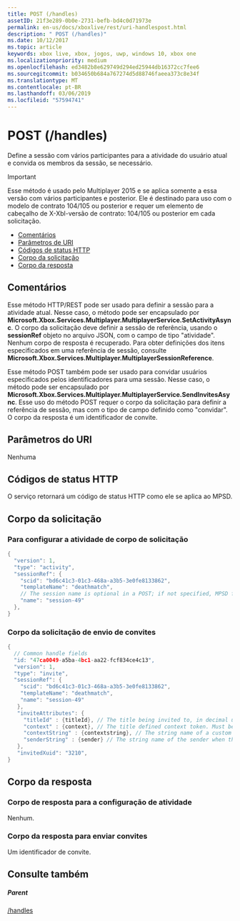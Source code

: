 ```yaml
---
title: POST (/handles)
assetID: 21f3e289-0b0e-2731-befb-bd4c0d71973e
permalink: en-us/docs/xboxlive/rest/uri-handlespost.html
description: " POST (/handles)"
ms.date: 10/12/2017
ms.topic: article
keywords: xbox live, xbox, jogos, uwp, windows 10, xbox one
ms.localizationpriority: medium
ms.openlocfilehash: ed3482b8e629749d294ed25944db16372cc7fee6
ms.sourcegitcommit: b034650b684a767274d5d88746faeea373c8e34f
ms.translationtype: MT
ms.contentlocale: pt-BR
ms.lasthandoff: 03/06/2019
ms.locfileid: "57594741"
---
```

# <a name="post-handles"></a>POST (/handles)
Define a sessão com vários participantes para a atividade do usuário atual e convida os membros da sessão, se necessário.

> [!IMPORTANT]
> Esse método é usado pelo Multiplayer 2015 e se aplica somente a essa versão com vários participantes e posterior. Ele é destinado para uso com o modelo de contrato 104/105 ou posterior e requer um elemento de cabeçalho de X-Xbl-versão de contrato: 104/105 ou posterior em cada solicitação.

  * [Comentários](#ID4ET)
  * [Parâmetros de URI](#ID4EHB)
  * [Códigos de status HTTP](#ID4EPB)
  * [Corpo da solicitação](#ID4EVB)
  * [Corpo da resposta](#ID4EJC)

<a id="ID4ET"></a>


## <a name="remarks"></a>Comentários

Esse método HTTP/REST pode ser usado para definir a sessão para a atividade atual. Nesse caso, o método pode ser encapsulado por **Microsoft.Xbox.Services.Multiplayer.MultiplayerService.SetActivityAsync**. O corpo da solicitação deve definir a sessão de referência, usando o **sessionRef** objeto no arquivo JSON, com o campo de tipo "atividade". Nenhum corpo de resposta é recuperado. Para obter definições dos itens especificados em uma referência de sessão, consulte **Microsoft.Xbox.Services.Multiplayer.MultiplayerSessionReference**.

Esse método POST também pode ser usado para convidar usuários especificados pelos identificadores para uma sessão. Nesse caso, o método pode ser encapsulado por **Microsoft.Xbox.Services.Multiplayer.MultiplayerService.SendInvitesAsync**. Esse uso do método POST requer o corpo da solicitação para definir a referência de sessão, mas com o tipo de campo definido como "convidar". O corpo da resposta é um identificador de convite.

<a id="ID4EHB"></a>


## <a name="uri-parameters"></a>Parâmetros do URI

Nenhuma

<a id="ID4EPB"></a>


## <a name="http-status-codes"></a>Códigos de status HTTP
O serviço retornará um código de status HTTP como ele se aplica ao MPSD.  
<a id="ID4EVB"></a>


## <a name="request-body"></a>Corpo da solicitação

<a id="ID4E1B"></a>


### <a name="request-body-for-setting-activity"></a>Para configurar a atividade de corpo de solicitação


```cpp
{
  "version": 1,
  "type": "activity",
  "sessionRef": {
    "scid": "bd6c41c3-01c3-468a-a3b5-3e0fe8133862",
    "templateName": "deathmatch",
    // The session name is optional in a POST; if not specified, MPSD fills in a GUID.//
    "name": "session-49"
  },
}

```


<a id="ID4EBC"></a>


### <a name="request-body-for-sending-invites"></a>Corpo da solicitação de envio de convites


```cpp
{
  // Common handle fields
  "id: "47ca0049-a5ba-4bc1-aa22-fcf834ce4c13",
  "version": 1,
  "type": "invite",
  "sessionRef": {
    "scid": "bd6c41c3-01c3-468a-a3b5-3e0fe8133862",
    "templateName": "deathmatch",
    "name": "session-49"
   },
   "inviteAttributes": {
     "titleId" : {titleId}, // The title being invited to, in decimal uint32. This value is used to find the title name and/or image.
     "context" : {context}, // The title defined context token. Must be 256 characters or less when URI-encoded.
     "contextString" : {contextstring}, // The string name of a custom invite string to display in the invite notification.
     "senderString" : {sender} // The string name of the sender when the sender is a service.
   },
   "invitedXuid": "3210",
}

```


<a id="ID4EJC"></a>


## <a name="response-body"></a>Corpo da resposta

<a id="ID4EOC"></a>


### <a name="response-body-for-setting-activity"></a>Corpo de resposta para a configuração de atividade
Nenhum.  
<a id="ID4ESC"></a>


### <a name="response-body-for-sending-invites"></a>Corpo da resposta para enviar convites
Um identificador de convite.   
<a id="ID4EXC"></a>


## <a name="see-also"></a>Consulte também

<a id="ID4EZC"></a>


##### <a name="parent"></a>Parent

[/handles](uri-handles.md)
